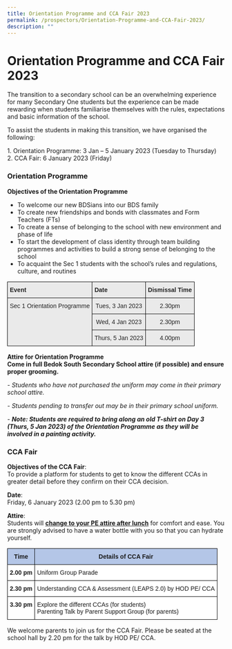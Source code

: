 ```yaml
---
title: Orientation Programme and CCA Fair 2023
permalink: /prospectors/Orientation-Programme-and-CCA-Fair-2023/
description: ""
---
```


Orientation Programme and CCA Fair 2023
=======================================

The transition to a secondary school can be an overwhelming experience for many Secondary One students but the experience can be made rewarding when students familiarise themselves with the rules, expectations and basic information of the school. 

To assist the students in making this transition, we have organised the following:

1\.  Orientation Programme: 3 Jan – 5 January 2023 (Tuesday to Thursday) <br>
2\.  CCA Fair: 6 January 2023 (Friday)


### Orientation Programme

<b>Objectives of the Orientation Programme</b>

*   To welcome our new BDSians into our BDS family
*   To create new friendships and bonds with classmates and Form Teachers (FTs)
*   To create a sense of belonging to the school with new environment and phase of life
*   To start the development of class identity through team building programmes and activities to build a strong sense of belonging to the school
*   To acquaint the Sec 1 students with the school’s rules and regulations, culture, and routines

<style type="text/css">
.tg  {border-collapse:collapse;border-spacing:0;}
.tg td{border-color:black;border-style:solid;border-width:1px;font-family:Arial, sans-serif;font-size:14px;
  overflow:hidden;padding:10px 5px;word-break:normal;}
.tg th{border-color:black;border-style:solid;border-width:1px;font-family:Arial, sans-serif;font-size:14px;
  font-weight:normal;overflow:hidden;padding:10px 5px;word-break:normal;}
.tg .tg-ii8k{background-color:#EAEAEA;color:#222;text-align:center;vertical-align:top}
.tg .tg-rj1p{background-color:#EAEAEA;color:#222;font-weight:bold;text-align:left;vertical-align:top}
</style>
<table class="tg">
<thead>
  <tr>
    <th class="tg-rj1p">Event</th>
    <th class="tg-rj1p">Date</th>
    <th class="tg-rj1p">Dismissal Time</th>
  </tr>
</thead>
<tbody>
  <tr>
    <td class="tg-ii8k" rowspan="3">Sec 1 Orientation Programme</td>
    <td class="tg-ii8k">Tues, 3 Jan 2023</td>
    <td class="tg-ii8k">2.30pm</td>
  </tr>
  <tr>
    <td class="tg-ii8k">Wed, 4 Jan 2023</td>
    <td class="tg-ii8k">2.30pm</td>
  </tr>
  <tr>
    <td class="tg-ii8k">Thurs, 5 Jan 2023</td>
    <td class="tg-ii8k">4.00pm</td>
  </tr>
</tbody>
</table>


<b>Attire for Orientation Programme</b> <br>
<b>Come in full Bedok South Secondary School attire (if possible) and ensure proper grooming.</b>

<i>\- Students who have not purchased the uniform may come in their primary school attire.</i>

<i>\- Students pending to transfer out may be in their primary school uniform.</i>

<i>\-</i> <i><b>Note: Students are required to bring along an old T-shirt on Day 3 (Thurs, 5 Jan 2023) of the Orientation Programme as they will be involved in a painting activity.</b></i>


### CCA Fair



<b>Objectives of the CCA Fair</b>: <br>
To provide a platform for students to get to know the different CCAs in greater detail before they confirm on their CCA decision.

  

<b>Date</b>: <br>
Friday, 6 January 2023 (2.00 pm to 5.30 pm)

  

<b>Attire</b>: <br>
Students will <u><b>change to your PE attire after lunch</b></u> for comfort and ease. You are strongly advised to have a water bottle with you so that you can hydrate yourself.


<style type="text/css">
.tg  {border-collapse:collapse;border-spacing:0;}
.tg td{border-color:black;border-style:solid;border-width:1px;font-family:Arial, sans-serif;font-size:14px;
  overflow:hidden;padding:10px 5px;word-break:normal;}
.tg th{border-color:black;border-style:solid;border-width:1px;font-family:Arial, sans-serif;font-size:14px;
  font-weight:normal;overflow:hidden;padding:10px 5px;word-break:normal;}
.tg .tg-ba4e{background-color:#B4C6E7;font-weight:bold;text-align:center;vertical-align:top}
.tg .tg-9hzb{background-color:#FFF;font-weight:bold;text-align:center;vertical-align:top}
.tg .tg-ktyi{background-color:#FFF;text-align:left;vertical-align:top}
</style>
<table class="tg">
<thead>
  <tr>
    <th class="tg-ba4e">Time</th>
    <th class="tg-ba4e">Details of CCA Fair</th>
  </tr>
</thead>
<tbody>
  <tr>
    <td class="tg-9hzb">2.00 pm</td>
    <td class="tg-ktyi">Uniform Group Parade</td>
  </tr>
  <tr>
    <td class="tg-9hzb">2.30 pm</td>
    <td class="tg-ktyi">Understanding CCA &amp; Assessment (LEAPS 2.0) by HOD PE/ CCA</td>
  </tr>
  <tr>
    <td class="tg-9hzb">3.30 pm</td>
    <td class="tg-ktyi">Explore the different CCAs (for students)<br>Parenting Talk by Parent Support Group (for parents)</td>
  </tr>
</tbody>
</table>


We welcome parents to join us for the CCA Fair. Please be seated at the school hall by 2.20 pm for the talk by HOD PE/ CCA.